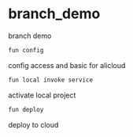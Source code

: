 # branch_demo
branch demo

```sh
fun config
```
config access and basic for alicloud

```sh
fun local invoke service
```
activate local project

```sh
fun deploy
```
deploy to cloud

